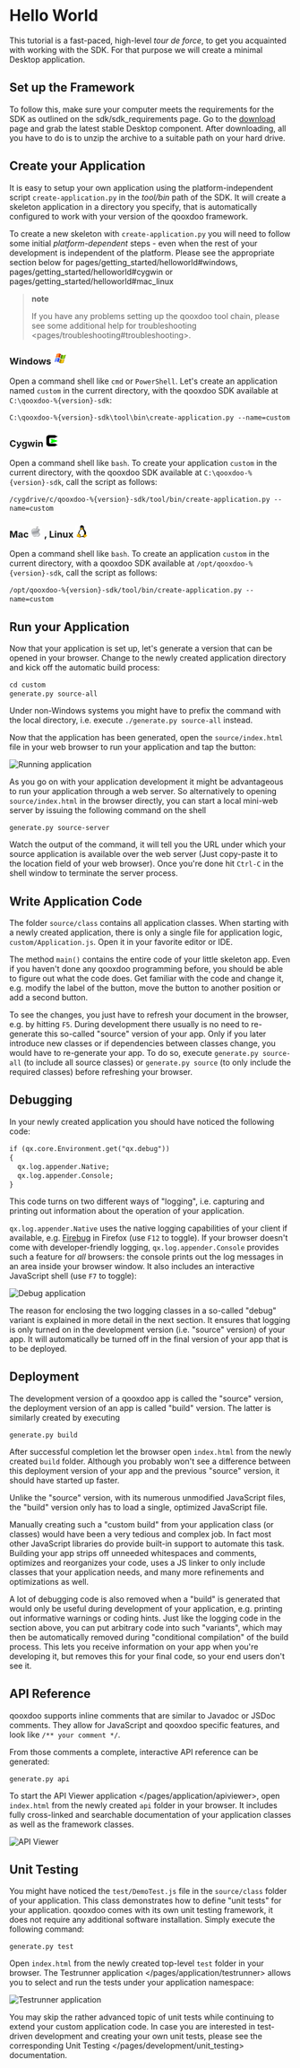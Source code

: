 Hello World
===========

This tutorial is a fast-paced, high-level *tour de force*, to get you acquainted with working with the SDK. For that purpose we will create a minimal Desktop application.

Set up the Framework
--------------------

To follow this, make sure your computer meets the requirements for the SDK as outlined on the sdk/sdk\_requirements page. Go to the [download](http://qooxdoo.org/downloads) page and grab the latest stable Desktop component. After downloading, all you have to do is to unzip the archive to a suitable path on your hard drive.

Create your Application
-----------------------

It is easy to setup your own application using the platform-independent script `create-application.py` in the *tool/bin* path of the SDK. It will create a skeleton application in a directory you specify, that is automatically configured to work with your version of the qooxdoo framework.

To create a new skeleton with `create-application.py` you will need to follow some initial *platform-dependent* steps - even when the rest of your development is independent of the platform. Please see the appropriate section below for pages/getting\_started/helloworld\#windows, pages/getting\_started/helloworld\#cygwin or pages/getting\_started/helloworld\#mac\_linux

> **note**
>
> If you have any problems setting up the qooxdoo tool chain, please see some additional help for troubleshooting \<pages/troubleshooting\#troubleshooting\>.

### Windows ![image0](/_static/windows.png)

Open a command shell like `cmd` or `PowerShell`. Let's create an application named `custom` in the current directory, with the qooxdoo SDK available at `C:\qooxdoo-%{version}-sdk`:

    C:\qooxdoo-%{version}-sdk\tool\bin\create-application.py --name=custom

### Cygwin ![image1](/_static/cygwin.png)

Open a command shell like `bash`. To create your application `custom` in the current directory, with the qooxdoo SDK available at `C:\qooxdoo-%{version}-sdk`, call the script as follows:

    /cygdrive/c/qooxdoo-%{version}-sdk/tool/bin/create-application.py --name=custom

### Mac ![image2](/_static/macosx.png) , Linux ![image3](/_static/linux.png)

Open a command shell like `bash`. To create an application `custom` in the current directory, with a qooxdoo SDK available at `/opt/qooxdoo-%{version}-sdk`, call the script as follows:

    /opt/qooxdoo-%{version}-sdk/tool/bin/create-application.py --name=custom

Run your Application
--------------------

Now that your application is set up, let's generate a version that can be opened in your browser. Change to the newly created application directory and kick off the automatic build process:

    cd custom
    generate.py source-all

Under non-Windows systems you might have to prefix the command with the local directory, i.e. execute `./generate.py source-all` instead.

Now that the application has been generated, open the `source/index.html` file in your web browser to run your application and tap the button:

![Running application](/_static/running_application.png%0A%20%20%20%20%20%20%20%20%20%20%20%20%20%20%20%20%20%20%20%20%20%20:width:%20500%20px%0A%20%20%20%20%20%20%20%20%20%20%20%20%20%20%20%20%20%20%20%20%20%20:target:%20../../_images/running_application.png)

As you go on with your application development it might be advantageous to run your application through a web server. So alternatively to opening `source/index.html` in the browser directly, you can start a local mini-web server by issuing the following command on the shell

    generate.py source-server

Watch the output of the command, it will tell you the URL under which your source application is available over the web server (Just copy-paste it to the location field of your web browser). Once you're done hit `Ctrl-C` in the shell window to terminate the server process.

Write Application Code
----------------------

The folder `source/class` contains all application classes. When starting with a newly created application, there is only a single file for application logic, `custom/Application.js`. Open it in your favorite editor or IDE.

The method `main()` contains the entire code of your little skeleton app. Even if you haven't done any qooxdoo programming before, you should be able to figure out what the code does. Get familiar with the code and change it, e.g. modify the label of the button, move the button to another position or add a second button.

To see the changes, you just have to refresh your document in the browser, e.g. by hitting `F5`. During development there usually is no need to re-generate this so-called "source" version of your app. Only if you later introduce new classes or if dependencies between classes change, you would have to re-generate your app. To do so, execute `generate.py source-all` (to include all source classes) or `generate.py source` (to only include the required classes) before refreshing your browser.

Debugging
---------

In your newly created application you should have noticed the following code:

    if (qx.core.Environment.get("qx.debug"))
    {
      qx.log.appender.Native;
      qx.log.appender.Console;
    }

This code turns on two different ways of "logging", i.e. capturing and printing out information about the operation of your application.

`qx.log.appender.Native` uses the native logging capabilities of your client if available, e.g. [Firebug](http://getfirebug.com) in Firefox (use `F12` to toggle). If your browser doesn't come with developer-friendly logging, `qx.log.appender.Console` provides such a feature for *all* browsers: the console prints out the log messages in an area inside your browser window. It also includes an interactive JavaScript shell (use `F7` to toggle):

![Debug application](/_static/debug_application.png%0A%20%20%20%20%20%20%20%20%20%20%20%20%20%20%20%20%20%20%20%20:width:%20500%20px%0A%20%20%20%20%20%20%20%20%20%20%20%20%20%20%20%20%20%20%20%20:target:%20../../_images/debug_application.png)

The reason for enclosing the two logging classes in a so-called "debug" variant is explained in more detail in the next section. It ensures that logging is only turned on in the development version (i.e. "source" version) of your app. It will automatically be turned off in the final version of your app that is to be deployed.

Deployment
----------

The development version of a qooxdoo app is called the "source" version, the deployment version of an app is called "build" version. The latter is similarly created by executing

    generate.py build

After successful completion let the browser open `index.html` from the newly created `build` folder. Although you probably won't see a difference between this deployment version of your app and the previous "source" version, it should have started up faster.

Unlike the "source" version, with its numerous unmodified JavaScript files, the "build" version only has to load a single, optimized JavaScript file.

Manually creating such a "custom build" from your application class (or classes) would have been a very tedious and complex job. In fact most other JavaScript libraries do provide built-in support to automate this task. Building your app strips off unneeded whitespaces and comments, optimizes and reorganizes your code, uses a JS linker to only include classes that your application needs, and many more refinements and optimizations as well.

A lot of debugging code is also removed when a "build" is generated that would only be useful during development of your application, e.g. printing out informative warnings or coding hints. Just like the logging code in the section above, you can put arbitrary code into such "variants", which may then be automatically removed during "conditional compilation" of the build process. This lets you receive information on your app when you're developing it, but removes this for your final code, so your end users don't see it.

API Reference
-------------

qooxdoo supports inline comments that are similar to Javadoc or JSDoc comments. They allow for JavaScript and qooxdoo specific features, and look like `/** your comment */`.

From those comments a complete, interactive API reference can be generated:

    generate.py api

To start the API Viewer application \</pages/application/apiviewer\>, open `index.html` from the newly created `api` folder in your browser. It includes fully cross-linked and searchable documentation of your application classes as well as the framework classes.

![API Viewer](/_static/api_viewer.png%0A%20%20%20%20%20%20%20%20%20%20%20%20%20:width:%20500%20px%0A%20%20%20%20%20%20%20%20%20%20%20%20%20:target:%20../../_images/api_viewer.png)

Unit Testing
------------

You might have noticed the `test/DemoTest.js` file in the `source/class` folder of your application. This class demonstrates how to define "unit tests" for your application. qooxdoo comes with its own unit testing framework, it does not require any additional software installation. Simply execute the following command:

    generate.py test

Open `index.html` from the newly created top-level `test` folder in your browser. The Testrunner application \</pages/application/testrunner\> allows you to select and run the tests under your application namespace:

![Testrunner application](/_static/testrunner.png%0A%20%20%20%20%20%20%20%20%20%20%20%20%20%20%20%20%20%20%20%20%20%20%20%20%20:width:%20500%20px%0A%20%20%20%20%20%20%20%20%20%20%20%20%20%20%20%20%20%20%20%20%20%20%20%20%20:target:%20../../_images/testrunner.png)

You may skip the rather advanced topic of unit tests while continuing to extend your custom application code. In case you are interested in test-driven development and creating your own unit tests, please see the corresponding Unit Testing \</pages/development/unit\_testing\> documentation.
